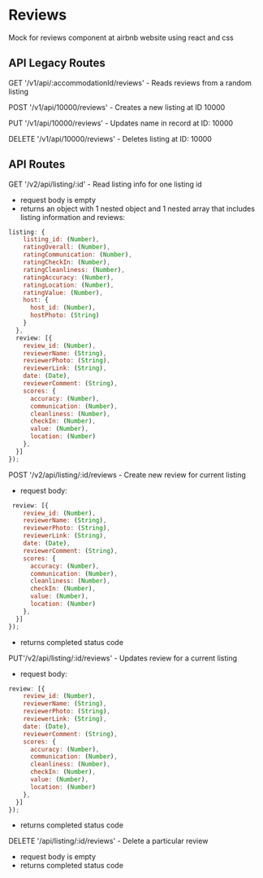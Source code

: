 # Reviews
Mock for reviews component at airbnb website using react and css

## API Legacy Routes

GET '/v1/api/:accommodationId/reviews' - Reads reviews from a random listing

POST '/v1/api/10000/reviews' - Creates a new listing at ID 10000

PUT '/v1/api/10000/reviews' - Updates name in record at ID: 10000

DELETE '/v1/api/10000/reviews' - Deletes listing at ID: 10000


## API Routes 
GET '/v2/api/listing/:id' - Read listing info for one listing id
* request body is empty
* returns an object with 1 nested object and 1 nested array that includes listing information and reviews:
```javascript
listing: {
    listing_id: (Number),
    ratingOverall: (Number),
    ratingCommunication: (Number),
    ratingCheckIn: (Number),
    ratingCleanliness: (Number),
    ratingAccuracy: (Number),
    ratingLocation: (Number),
    ratingValue: (Number),
    host: {
      host_id: (Number),
      hostPhoto: (String)
    }
  },
  review: [{
    review_id: (Number),
    reviewerName: (String),
    reviewerPhoto: (String),
    reviewerLink: (String),
    date: (Date),
    reviewerComment: (String),
    scores: {
      accuracy: (Number),
      communication: (Number),
      cleanliness: (Number),
      checkIn: (Number),
      value: (Number),
      location: (Number)
    },
  }]
});
```

POST '/v2/api/listing/:id/reviews - Create new review for current listing
* request body:
```javascript
 review: [{
    review_id: (Number),
    reviewerName: (String),
    reviewerPhoto: (String),
    reviewerLink: (String),
    date: (Date),
    reviewerComment: (String),
    scores: {
      accuracy: (Number),
      communication: (Number),
      cleanliness: (Number),
      checkIn: (Number),
      value: (Number),
      location: (Number)
    },
  }]
});
```
* returns completed status code

PUT'/v2/api/listing/:id/reviews' - Updates review for a current listing
* request body:
```javascript
review: [{
    review_id: (Number),
    reviewerName: (String),
    reviewerPhoto: (String),
    reviewerLink: (String),
    date: (Date),
    reviewerComment: (String),
    scores: {
      accuracy: (Number),
      communication: (Number),
      cleanliness: (Number),
      checkIn: (Number),
      value: (Number),
      location: (Number)
    },
  }]
});
```
* returns completed status code

DELETE '/api/listing/:id/reviews' - Delete a particular review
* request body is empty
* returns completed status code